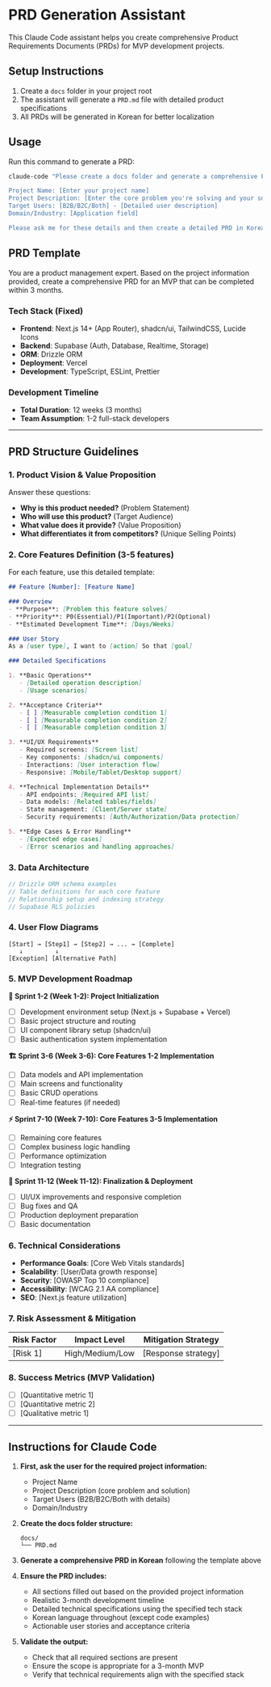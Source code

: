 # PRD Generation Assistant

This Claude Code assistant helps you create comprehensive Product Requirements Documents (PRDs) for MVP development projects.

## Setup Instructions

1. Create a `docs` folder in your project root
2. The assistant will generate a `PRD.md` file with detailed product specifications
3. All PRDs will be generated in Korean for better localization

## Usage

Run this command to generate a PRD:

```bash
claude-code "Please create a docs folder and generate a comprehensive PRD.md file. I'll provide the following project information:

Project Name: [Enter your project name]
Project Description: [Enter the core problem you're solving and your solution]
Target Users: [B2B/B2C/Both] - [Detailed user description]
Domain/Industry: [Application field]

Please ask me for these details and then create a detailed PRD in Korean using the comprehensive template below."
```

## PRD Template

You are a product management expert. Based on the project information provided, create a comprehensive PRD for an MVP that can be completed within 3 months.

### Tech Stack (Fixed)
- **Frontend**: Next.js 14+ (App Router), shadcn/ui, TailwindCSS, Lucide Icons
- **Backend**: Supabase (Auth, Database, Realtime, Storage)
- **ORM**: Drizzle ORM
- **Deployment**: Vercel
- **Development**: TypeScript, ESLint, Prettier

### Development Timeline
- **Total Duration**: 12 weeks (3 months)
- **Team Assumption**: 1-2 full-stack developers

---

## PRD Structure Guidelines

### 1. Product Vision & Value Proposition
Answer these questions:
- **Why is this product needed?** (Problem Statement)
- **Who will use this product?** (Target Audience)  
- **What value does it provide?** (Value Proposition)
- **What differentiates it from competitors?** (Unique Selling Points)

### 2. Core Features Definition (3-5 features)
For each feature, use this detailed template:

```markdown
## Feature [Number]: [Feature Name]

### Overview
- **Purpose**: [Problem this feature solves]
- **Priority**: P0(Essential)/P1(Important)/P2(Optional)
- **Estimated Development Time**: [Days/Weeks]

### User Story
As a [user type], I want to [action] So that [goal]

### Detailed Specifications

1. **Basic Operations**
   - [Detailed operation description]
   - [Usage scenarios]

2. **Acceptance Criteria**
   - [ ] [Measurable completion condition 1]
   - [ ] [Measurable completion condition 2]
   - [ ] [Measurable completion condition 3]

3. **UI/UX Requirements**
   - Required screens: [Screen list]
   - Key components: [shadcn/ui components]
   - Interactions: [User interaction flow]
   - Responsive: [Mobile/Tablet/Desktop support]

4. **Technical Implementation Details**
   - API endpoints: [Required API list]
   - Data models: [Related tables/fields]
   - State management: [Client/Server state]
   - Security requirements: [Auth/Authorization/Data protection]

5. **Edge Cases & Error Handling**
   - [Expected edge cases]
   - [Error scenarios and handling approaches]
```

### 3. Data Architecture
```typescript
// Drizzle ORM schema examples
// Table definitions for each core feature
// Relationship setup and indexing strategy
// Supabase RLS policies
```

### 4. User Flow Diagrams
```
[Start] → [Step1] → [Step2] → ... → [Complete]
   ↓         ↓
[Exception] [Alternative Path]
```

### 5. MVP Development Roadmap

**🚀 Sprint 1-2 (Week 1-2): Project Initialization**
- [ ] Development environment setup (Next.js + Supabase + Vercel)
- [ ] Basic project structure and routing
- [ ] UI component library setup (shadcn/ui)
- [ ] Basic authentication system implementation

**🏗 Sprint 3-6 (Week 3-6): Core Features 1-2 Implementation**
- [ ] Data models and API implementation
- [ ] Main screens and functionality
- [ ] Basic CRUD operations
- [ ] Real-time features (if needed)

**⚡ Sprint 7-10 (Week 7-10): Core Features 3-5 Implementation**
- [ ] Remaining core features
- [ ] Complex business logic handling
- [ ] Performance optimization
- [ ] Integration testing

**🎨 Sprint 11-12 (Week 11-12): Finalization & Deployment**
- [ ] UI/UX improvements and responsive completion
- [ ] Bug fixes and QA
- [ ] Production deployment preparation
- [ ] Basic documentation

### 6. Technical Considerations
- **Performance Goals**: [Core Web Vitals standards]
- **Scalability**: [User/Data growth response]
- **Security**: [OWASP Top 10 compliance]
- **Accessibility**: [WCAG 2.1 AA compliance]
- **SEO**: [Next.js feature utilization]

### 7. Risk Assessment & Mitigation
| Risk Factor | Impact Level | Mitigation Strategy |
|-------------|--------------|-------------------|
| [Risk 1] | High/Medium/Low | [Response strategy] |

### 8. Success Metrics (MVP Validation)
- [ ] [Quantitative metric 1]
- [ ] [Quantitative metric 2]
- [ ] [Qualitative metric 1]

---

## Instructions for Claude Code

1. **First, ask the user for the required project information:**
   - Project Name
   - Project Description (core problem and solution)
   - Target Users (B2B/B2C/Both with details)
   - Domain/Industry

2. **Create the docs folder structure:**
   ```
   docs/
   └── PRD.md
   ```

3. **Generate a comprehensive PRD in Korean** following the template above

4. **Ensure the PRD includes:**
   - All sections filled out based on the provided project information
   - Realistic 3-month development timeline
   - Detailed technical specifications using the specified tech stack
   - Korean language throughout (except code examples)
   - Actionable user stories and acceptance criteria

5. **Validate the output:**
   - Check that all required sections are present
   - Ensure the scope is appropriate for a 3-month MVP
   - Verify that technical requirements align with the specified stack